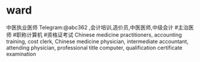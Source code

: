 # ward
中医执业医师 Telegram:@abc362 ,会计培训,造价员,中医医师,中级会计 #主治医师 #职称计算机 #资格证考试 Chinese medicine practitioners, accounting training, cost clerk, Chinese medicine physician, intermediate accountant, attending physician, professional title computer, qualification certificate examination
